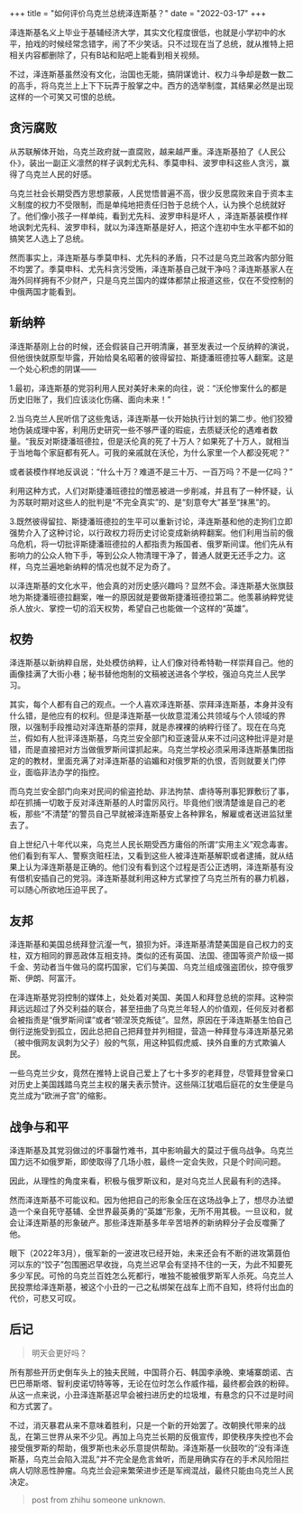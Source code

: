 +++
title = "如何评价乌克兰总统泽连斯基？"
date = "2022-03-17"
+++

泽连斯基名义上毕业于基辅经济大学，其实文化程度很低，也就是小学初中的水平，拍戏的时候经常念错字，闹了不少笑话。只不过现在当了总统，就从推特上把相关内容都删除了，只有B站和贴吧上能看到相关视频。

不过，泽连斯基虽然没有文化，治国也无能，搞阴谋诡计、权力斗争却是数一数二的高手，将乌克兰上上下下玩弄于股掌之中。西方的选举制度，其结果必然是出现这样的一个可笑又可恨的总统。

## 贪污腐败

从苏联解体开始，乌克兰政府就一直腐败，越来越严重。泽连斯基拍了《人民公仆》，装出一副正义凛然的样子讽刺尤先科、季莫申科、波罗申科这些人贪污，赢得了乌克兰人民的好感。

乌克兰社会长期受西方思想蒙蔽，人民觉悟普遍不高，很少反思腐败来自于资本主义制度的权力不受限制，而是单纯地把责任归咎于总统个人，认为换个总统就好了。他们像小孩子一样单纯，看到尤先科、波罗申科是坏人 ，泽连斯基装模作样地讽刺尤先科、波罗申科，就以为泽连斯基是好人，把这个连初中生水平都不如的搞笑艺人选上了总统。

然而事实上，泽连斯基与季莫申科、尤先科的矛盾，只不过是乌克兰政客内部分赃不均罢了。季莫申科、尤先科贪污受贿，泽连斯基自己就干净吗？泽连斯基家人在海外同样拥有不少财产，只是乌克兰国内的媒体都禁止报道这些，仅在不受控制的中俄两国才能看到。

## 新纳粹

泽连斯基刚上台的时候，还会假装自己开明清廉，甚至发表过一个反纳粹的演说，但他很快就原型毕露，开始给臭名昭著的彼得留拉、斯捷潘班德拉等人翻案。这是一个处心积虑的阴谋——

1.最初，泽连斯基的党羽利用人民对美好未来的向往，说：“沃伦惨案什么的都是历史旧账了，我们应该淡化伤痛、面向未来！”

2.当乌克兰人民听信了这些鬼话，泽连斯基一伙开始执行计划的第二步。他们狡猾地伪装成理中客，利用历史研究一些不够严谨的瑕疵，去质疑沃伦的遇难者数量。“我反对斯捷潘班德拉，但是沃伦真的死了十万人？如果死了十万人，就相当于当地每个家庭都有死人。可我的亲戚就在沃伦，为什么家里一个人都没死呢？”

或者装模作样地反讽说：“什么十万？难道不是三十万、一百万吗？不是一亿吗？”

利用这种方式，人们对斯捷潘班德拉的憎恶被进一步削减，并且有了一种怀疑，认为苏联时期对这些人的批判是“不完全真实”的、是“刻意夸大”甚至“抹黑”的。

3.既然彼得留拉、斯捷潘班德拉的生平可以重新讨论，泽连斯基和他的走狗们立即强势介入了这种讨论，以行政权力将历史讨论变成新纳粹翻案。他们利用当前的俄乌危机，将一切批评斯捷潘班德拉的人都指责为叛国者、俄罗斯间谍。他们先从有影响力的公众人物下手，等到公众人物清理干净了，普通人就更无还手之力。这样，乌克兰遍地新纳粹的情况也就不足为奇了。

以泽连斯基的文化水平，他会真的对历史感兴趣吗？显然不会。泽连斯基大张旗鼓地为斯捷潘班德拉翻案，唯一的原因就是要做斯捷潘班德拉第二。他羡慕纳粹党徒杀人放火、掌控一切的滔天权势，希望自己也能做一个这样的“英雄”。

## 权势

泽连斯基以新纳粹自居，处处模仿纳粹，让人们像对待希特勒一样崇拜自己。他的画像挂满了大街小巷；秘书替他炮制的文稿被送进各个学校，强迫乌克兰人民学习。

其实，每个人都有自己的观点。一个人喜欢泽连斯基、崇拜泽连斯基，本身并没有什么错，是他应有的权利。但是泽连斯基一伙故意混淆公共领域与个人领域的界限，以强制手段推动对泽连斯基的崇拜，就是赤裸裸的纳粹行径了。现在在乌克兰，假如有人批评泽连斯基，乌克兰安全部门和亚速营从来不过问这种批评是对是错，而是直接把对方当做俄罗斯间谍抓起来。乌克兰学校必须采用泽连斯基集团指定的的教材，里面充满了对泽连斯基的谄媚和对俄罗斯的仇恨，否则就要关门停业，面临非法办学的指控。

而乌克兰安全部门向来对民间的偷盗抢劫、非法拘禁、虐待等刑事犯罪敷衍了事，却在抓捕一切敢于反对泽连斯基的人时雷厉风行。毕竟他们很清楚谁是自己的老板，那些“不清楚”的警员自己早就被泽连斯基安上各种罪名，解雇或者送进监狱里去了。

自上世纪八十年代以来，乌克兰人民长期受西方庸俗的所谓“实用主义”观念毒害。他们看到有军人、警察贪赃枉法，又看到这些人被泽连斯基解职或者逮捕，就从结果上认为泽连斯基是正确的。他们没有看到这个过程是否公正透明，泽连斯基有没有借机安插自己的党羽。泽连斯基就利用这种方式掌控了乌克兰所有的暴力机器，可以随心所欲地压迫平民了。

## 友邦

泽连斯基和美国总统拜登沆瀣一气，狼狈为奸。泽连斯基清楚美国是自己权力的支柱，双方相同的罪恶政体互相支持。类似的还有英国、法国、德国等资产阶级一掷千金、劳动者当牛做马的腐朽国家，它们与美国、乌克兰组成强盗团伙，掠夺俄罗斯、伊朗、阿富汗。

在泽连斯基党羽控制的媒体上，处处着对美国、美国人和拜登总统的崇拜。这种崇拜远远超过了外交利益的联合，甚至扭曲了乌克兰年轻人的价值观，任何反对者都会被指责是“俄罗斯间谍”或者“顿涅茨克叛徒”。显然，原因在于泽连斯基生怕自己倒行逆施受到孤立，因此总把自己把拜登并列相提，营造一种拜登与泽连斯基兄弟（被中俄网友讽刺为父子）般的气氛，用这种狐假虎威、挟外自重的方式欺骗人民。

一些乌克兰少女，竟然在推特上说自己爱上了七十多岁的老拜登，尽管拜登曾亲口对历史上美国践踏乌克兰主权的屠夫表示赞许。这些隔江犹唱后庭花的女生便是乌克兰成为“欧洲子宫”的缩影。

## 战争与和平

泽连斯基及其党羽做过的坏事罄竹难书，其中影响最大的莫过于俄乌战争。乌克兰国力远不如俄罗斯，即使取得了几场小胜，最终一定会失败，只是个时间问题。

因此，从理性的角度来看，积极与俄罗斯议和，是对乌克兰人民最有利的选择。

然而泽连斯基不可能议和。因为他把自己的形象全压在这场战争上了，想尽办法塑造一个亲自死守基辅、全世界最英勇的“英雄”形象，无所不用其极。一旦议和，就会让泽连斯基的形象破产。那些泽连斯基多年辛苦培养的新纳粹分子会反噬撕了他。

眼下（2022年3月），俄军新的一波进攻已经开始，未来还会有不断的进攻第聂伯河以东的“饺子”包围圈迟早收拢，乌克兰迟早会有坚持不住的一天，为此不知要死多少军民。可怜的乌克兰百姓怎么死都行，唯独不能被俄罗斯军人杀死。乌克兰人民投票给泽连斯基，被这个小丑的一己之私绑架在战车上而不自知，终将付出血的代价，可悲又可叹。

## 后记

> 明天会更好吗？

所有那些开历史倒车头上的独夫民贼，中国蒋介石、韩国李承晚、柬埔寨朗诺、古巴巴蒂斯塔、智利皮诺切特等等，无论在位时怎么作威作福，最终都会跌的粉碎。从这一点来说，小丑泽连斯基迟早会被扫进历史的垃圾堆，有悬念的只不过是时间和方式罢了。

不过，消灭暴君从来不意味着胜利，只是一个新的开始罢了。改朝换代带来的战乱，在第三世界从来不少见。再加上乌克兰长期的反俄宣传，即使秩序失控也不会接受俄罗斯的帮助，俄罗斯也未必乐意提供帮助。泽连斯基一伙鼓吹的“没有泽连斯基，乌克兰会陷入混乱”并不完全是危言耸听，而是用确实存在的手术风险阻拦病人切除恶性肿瘤。乌克兰会迎来繁荣进步还是军阀混战，最终只能由乌克兰人民决定。

> post from zhihu someone unknown.